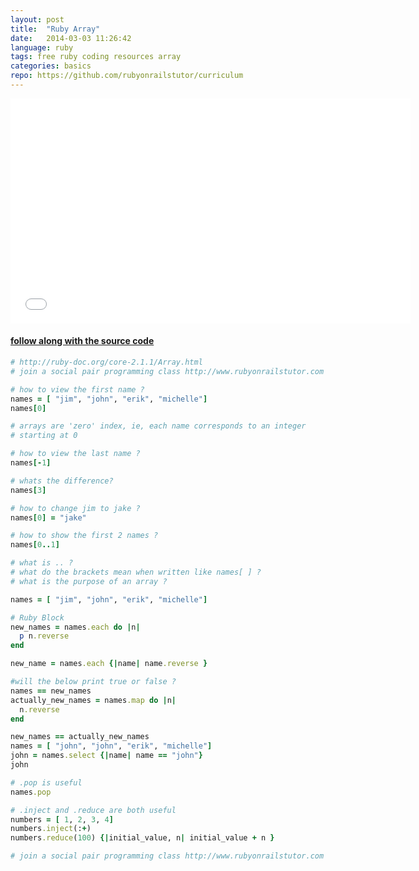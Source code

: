 ```yaml
---
layout: post
title:  "Ruby Array"
date:   2014-03-03 11:26:42
language: ruby
tags: free ruby coding resources array
categories: basics
repo: https://github.com/rubyonrailstutor/curriculum
---
```

<iframe width="640" height="360" src="//www.youtube.com/embed/X4gutclFQ7M?vq=hd1080" frameborder="0" allowfullscreen></iframe>

<h4><a href="{{ page.repo }}" target="_blank">follow along with the source code</a></h4>

```ruby
# http://ruby-doc.org/core-2.1.1/Array.html
# join a social pair programming class http://www.rubyonrailstutor.com

# how to view the first name ?
names = [ "jim", "john", "erik", "michelle"]
names[0]

# arrays are 'zero' index, ie, each name corresponds to an integer
# starting at 0

# how to view the last name ?
names[-1]

# whats the difference? 
names[3]

# how to change jim to jake ? 
names[0] = "jake"

# how to show the first 2 names ? 
names[0..1]

# what is .. ? 
# what do the brackets mean when written like names[ ] ?
# what is the purpose of an array ?

names = [ "jim", "john", "erik", "michelle"]

# Ruby Block
new_names = names.each do |n|
  p n.reverse
end

new_name = names.each {|name| name.reverse }

#will the below print true or false ?
names == new_names
actually_new_names = names.map do |n|
  n.reverse
end

new_names == actually_new_names
names = [ "john", "john", "erik", "michelle"]
john = names.select {|name| name == "john"}
john

# .pop is useful
names.pop

# .inject and .reduce are both useful
numbers = [ 1, 2, 3, 4]
numbers.inject(:+)
numbers.reduce(100) {|initial_value, n| initial_value + n }

# join a social pair programming class http://www.rubyonrailstutor.com
```
